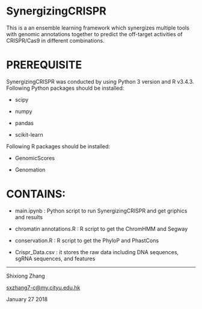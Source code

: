 # SynergizingCRISPR
This is a an ensemble learning framework which synergizes multiple tools with genomic annotations  together to predict the off-target activities of CRISPR/Cas9 in different combinations. 

# PREREQUISITE
SynergizingCRISPR was conducted by using Python 3 version and R v3.4.3. 
Following Python packages should be installed:
<ul>
<li><p>scipy</p></li>
<li><p>numpy</p></li>
<li><p>pandas</p></li>
<li><p>scikit-learn</p></li>
</ul>
Following R packages should be installed:
<ul>
<li><p>GenomicScores</p></li>
<li><p>Genomation </p></li>
</ul>

# CONTAINS:
<ul>
<li><p>main.ipynb : Python script to run SynergizingCRISPR and get griphics and results</p></li>
<li><p>chromatin annotations.R : R script to get the ChromHMM and Segway</p></li>
<li><p>conservation.R : R script to get the PhyloP and PhastCons</p></li>
<li><p>Crispr_Data.csv : it stores the raw data including DNA sequences, sgRNA sequences, and features</p></li>
</ul>

---------------------------------------
Shixiong Zhang

sxzhang7-c@my.cityu.edu.hk

January 27 2018
